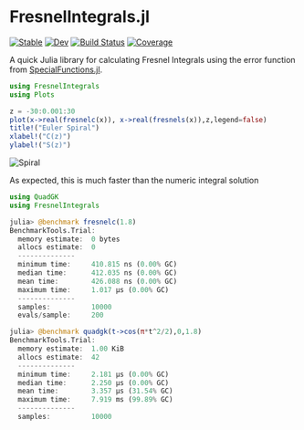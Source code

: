 # FresnelIntegrals.jl

[![Stable](https://img.shields.io/badge/docs-stable-blue.svg)](https://kshila.github.io/FresnelIntegrals.jl/stable/)
[![Dev](https://img.shields.io/badge/docs-dev-blue.svg)](https://kshila.github.io/FresnelIntegrals.jl/dev/)
[![Build Status](https://github.com/kshila/FresnelIntegrals.jl/actions/workflows/CI.yml/badge.svg?branch=main)](https://github.com/kshila/FresnelIntegrals.jl/actions/workflows/CI.yml?query=branch%3Amain)
[![Coverage](https://codecov.io/gh/kshila/FresnelIntegrals.jl/branch/main/graph/badge.svg)](https://codecov.io/gh/kshila/FresnelIntegrals.jl)

A quick Julia library for calculating Fresnel Integrals using the error function from [SpecialFunctions.jl](https://github.com/JuliaMath/SpecialFunctions.jl).

```julia
using FresnelIntegrals
using Plots

z = -30:0.001:30
plot(x->real(fresnelc(x)), x->real(fresnels(x)),z,legend=false)
title!("Euler Spiral")
xlabel!("C(z)")
ylabel!("S(z)")
```
![Spiral](Spiral.png)

As expected, this is much faster than the numeric integral solution

```julia
using QuadGK
using FresnelIntegrals

julia> @benchmark fresnelc(1.8)
BenchmarkTools.Trial:
  memory estimate:  0 bytes
  allocs estimate:  0
  --------------
  minimum time:     410.815 ns (0.00% GC)
  median time:      412.035 ns (0.00% GC)
  mean time:        426.088 ns (0.00% GC)
  maximum time:     1.017 μs (0.00% GC)
  --------------
  samples:          10000
  evals/sample:     200

julia> @benchmark quadgk(t->cos(π*t^2/2),0,1.8)
BenchmarkTools.Trial:
  memory estimate:  1.00 KiB
  allocs estimate:  42
  --------------
  minimum time:     2.181 μs (0.00% GC)
  median time:      2.250 μs (0.00% GC)
  mean time:        3.357 μs (31.54% GC)
  maximum time:     7.919 ms (99.89% GC)
  --------------
  samples:          10000

```
